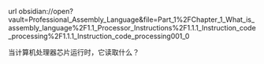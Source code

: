 url obsidian://open?vault=Professional_Assembly_Language&file=Part_1%2FChapter_1_What_is_assembly_language%2F1.1_Processor_Instructions%2F1.1.1_Instruction_code_processing%2F1.1.1_Instruction_code_processing001_0

当计算机处理器芯片运行时，它读取什么？